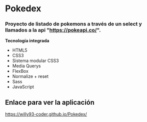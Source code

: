 # Pokedex

### Proyecto de listado de pokemons a través de un select y llamados a la api "https://pokeapi.co/".

__Tecnología integrada__
- HTML5
- CSS3
- Sistema modular CSS3
- Media Querys
- FlexBox
- Normalize + reset
- Sass
- JavaScript

## Enlace para ver la aplicación
https://willy93-coder.github.io/Pokedex/

